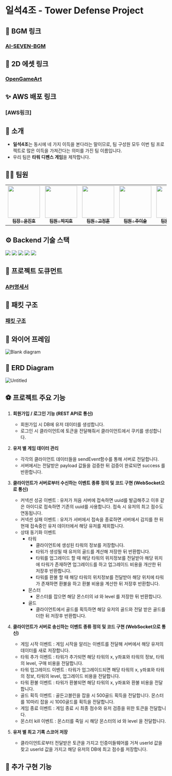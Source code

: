 # 일석4조 - Tower Defense Project

## 🎈 BGM 링크

### [AI-SEVEN-BGM](https://pixabay.com/ko/users/ai-seven-bgm-23012428/)

## 🎉 2D 에셋 링크

### [OpenGameArt](https://opengameart.org/)

## ✨ AWS 배포 링크

### [AWS링크]

## 👋 소개

- **일석4조**는 동시에 네 가지 이득을 본다라는 말이므로, 팀 구성원 모두 이번 팀 프로젝트로 많은 이득을 가져간다는 의미를 가진 팀 이름입니다.
- 우리 팀은 **타워 디펜스 게임**을 제작합니다.

## 👩‍💻 팀원

<table>
  <tbody>
    <tr>
      <td align="center"><a href="https://github.com/KR-EGOIST"><img src="https://avatars.githubusercontent.com/u/54177070?v=4" width="100px;" alt=""/><br /><sub><b> 팀장 : 윤진호 </b></sub></a><br /></td>
      <td align="center"><a href="https://github.com/Hoji1998"><img src="https://avatars.githubusercontent.com/u/166640354?v=4" width="100px;" alt=""/><br /><sub><b> 팀원 : 박지호 </b></sub></a><br /></td>
      <td align="center"><a href="https://github.com/rhwjdgns"><img src="https://avatars.githubusercontent.com/u/167050760?v=4" width="100px;" alt=""/><br /><sub><b> 팀원 : 고정훈 </b></sub></a><br /></td>
      <td align="center"><a href="https://github.com/Ju-eeseul"><img src="https://avatars.githubusercontent.com/u/167306205?v=4" width="100px;" alt=""/><br /><sub><b> 팀원 : 주이슬 </b></sub></a><br /></td>
      <td align="center"><a href="https://github.com/diddntjd99"><img src="https://avatars.githubusercontent.com/u/71220570?v=4" width="100px;" alt=""/><br /><sub><b> 팀원 : 양우성 </b></sub></a><br /></td>
    </tr>
  </tbody>
</table>

## ⚙️ Backend 기술 스택

<img src="https://img.shields.io/badge/node.js-339933?style=for-the-badge&logo=Node.js&logoColor=white">
<img src="https://img.shields.io/badge/express-000000?style=for-the-badge&logo=express&logoColor=white">
<img src="https://img.shields.io/badge/socketdotio-010101?style=for-the-badge&logo=prisma&logoColor=white">
<img src="https://img.shields.io/badge/mysql-4479A1?style=for-the-badge&logo=mysql&logoColor=white">
<img src="https://img.shields.io/badge/prisma-2D3748?style=for-the-badge&logo=prisma&logoColor=white">

## 📄 프로젝트 도큐먼트

### [API명세서](https://industrious-lasagna-717.notion.site/Node-js-4-e71c9a7f34b8482aba410e823fe8c17a?pvs=4)

## 📄 패킷 구조

### [패킷 구조](https://industrious-lasagna-717.notion.site/Node-js-f4e53d9a013f4ae78a531d148f44f68e?pvs=4)

## 📃 와이어 프레임

![Blank diagram](https://github.com/KR-EGOIST/tower_defense_game/assets/54177070/181cebb2-1952-42cc-a2f3-11e9b791a60c)

## 📃 ERD Diagram

![Untitled](https://github.com/KR-EGOIST/tower_defense_game/assets/54177070/a6a20db2-f1be-47b0-8b9d-54bd479cb350)

## ⚽ 프로젝트 주요 기능

1. **회원가입 / 로그인 기능 (REST API로 통신)**
    - 회원가입 시 DB에 유저 데이터를 생성합니다.
    - 로그인 시 클라이언트에 토큰을 전달해줘서 클라이언트에서 쿠키를 생성합니다.

2. **유저 별 게임 데이터 관리**
    - 각각의 클라이언트 데이터들을 sendEvent함수를 통해 서버로 전달합니다.
    - 서버에서는 전달받은 payload 값들을 검증한 뒤 검증이 완료되면 success 를 반환합니다.
  
3. **클라이언트가 서버로부터 수신하는 이벤트 종류 정의 및 코드 구현 (WebSocket으로 통신)**
    - 커넥션 성공 이벤트 : 유저가 처음 서버에 접속하면 uuid를 발급해주고 이후 같은 아이디로 접속하면 기존의 uuid를 사용합니다. 접속 시 유저의 최고 점수도 연동됩니다.
    - 커넥션 실패 이벤트 : 유저가 서버에서 접속을 종료하면 서버에서 감지를 한 뒤 현재 접속중인 유저 데이터에서 해당 유저를 제외합니다.
    - 상태 동기화 이벤트
        - 타워
            - 클라이언트에 생성된 타워의 정보를 저장합니다.
            - 타워가 생성될 때 유저의 골드를 계산해 저장한 뒤 반환합니다.
            - 타워를 업그레이드 할 때 해당 타워의 위치정보를 전달받아 해당 위치에 타워가 존재하면 업그레이드를 하고 업그레이드 비용을 개산한 뒤 저장후 반환합니다.
            - 타워를 환불 할 때 해당 타워의 위치정보를 전달받아 해당 위치에 타워가 존재하면 환불을 하고 환불 비용을 계산한 뒤 저장후 반환합니다.
        - 몬스터
            - 몬스터를 잡으면 해당 몬스터의 id 와 level 를 저장한 뒤 반환합니다.
        - 골드
            - 클라이언트에서 골드를 획득하면 해당 유저의 골드와 전달 받은 골드를 더한 뒤 저장후 반환합니다.
         
4. **클라이언트가 서버로 송신하는 이벤트 종류 정의 및 코드 구현 (WebSocket으로 통신)**
     - 게임 시작 이벤트 : 게임 시작을 알리는 이벤트를 전달해 서버에서 해당 유저의 데이터를 새로 저장합니다.
     - 타워 추가 이벤트 : 타워가 추가되면 해당 타워의 x, y좌표와 타워의 정보, 타워의 level, 구매 비용을 전달합니다.
     - 타워 업그레이드 이벤트 : 타워가 업그레이드되면 해당 타워의 x, y좌표와 타워의 정보, 타워의 level, 업그레이드 비용을 전달합니다.
     - 타워 환불 이벤트 : 타워가 환불되면 해당 타워의 x, y좌표와 환불 비용을 전달합니다.
     - 골드 획득 이벤트 : 골든고블린을 잡을 시 500골드 획득을 전달합니다. 몬스터를 10마리 잡을 시 1000골드를 획득을 전달합니다.
     - 게임 종료 이벤트 : 게임 종료 시 최종 점수와 유저 검증을 위한 토큰을 전달합니다.
     - 몬스터 kill 이벤트 : 몬스터를 죽일 시 해당 몬스터의 id 와 level 을 전달합니다.

5. **유저 별 최고 기록 스코어 저장**
      - 클라이언트로부터 전달받은 토큰을 가지고 인증미들웨어를 거쳐 userId 값을 찾고 userId 값을 가지고 해당 유저의 DB에 최고 점수를 저장합니다.

## 🚀 추가 구현 기능

